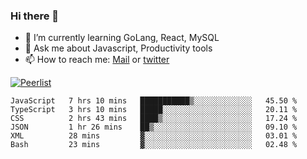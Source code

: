 ### Hi there 👋

- 🌱 I’m currently learning GoLang, React, MySQL
- 💬 Ask me about Javascript, Productivity tools 
- 📫 How to reach me: [Mail](mailto:kvaishak47@gmail.com) or [twitter](https://twitter.com/kvaish4k)

[![Peerlist](https://peerlist-readme-badge.herokuapp.com/api/kvaishak)](https://peerlist.io/kvaishak)

<!--START_SECTION:waka-->

```text
JavaScript   7 hrs 10 mins   ███████████▒░░░░░░░░░░░░░   45.50 %
TypeScript   3 hrs 10 mins   █████░░░░░░░░░░░░░░░░░░░░   20.11 %
CSS          2 hrs 43 mins   ████▒░░░░░░░░░░░░░░░░░░░░   17.24 %
JSON         1 hr 26 mins    ██▒░░░░░░░░░░░░░░░░░░░░░░   09.10 %
XML          28 mins         ▓░░░░░░░░░░░░░░░░░░░░░░░░   03.01 %
Bash         23 mins         ▓░░░░░░░░░░░░░░░░░░░░░░░░   02.48 %
```

<!--END_SECTION:waka-->
